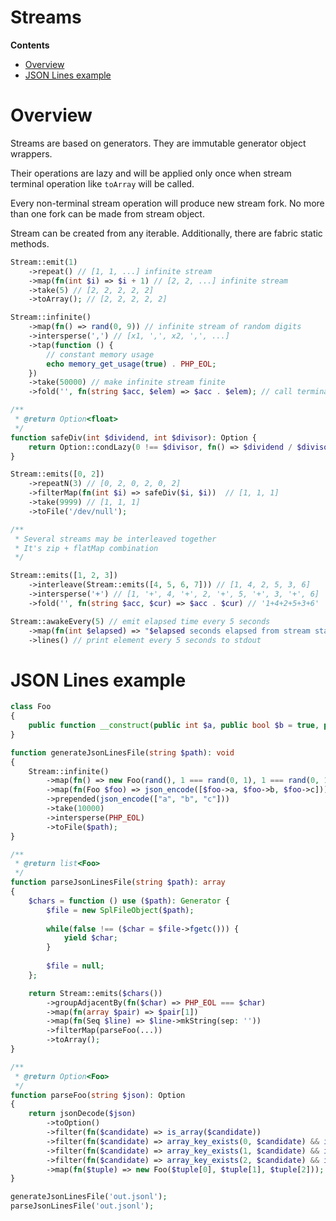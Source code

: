 # Streams
**Contents**
- [Overview](#Overview)
- [JSON Lines example](#JSON-Lines-example)

# Overview

Streams are based on generators. They are immutable generator object
wrappers.

Their operations are lazy and will be applied only once when stream
terminal operation like `toArray` will be called.

Every non-terminal stream operation will produce new stream fork. No
more than one fork can be made from stream object.

Stream can be created from any iterable. Additionally, there are fabric
static methods.

``` php
Stream::emit(1)
    ->repeat() // [1, 1, ...] infinite stream
    ->map(fn(int $i) => $i + 1) // [2, 2, ...] infinite stream
    ->take(5) // [2, 2, 2, 2, 2]
    ->toArray(); // [2, 2, 2, 2, 2]
```

``` php
Stream::infinite() 
    ->map(fn() => rand(0, 9)) // infinite stream of random digits
    ->intersperse(',') // [x1, ',', x2, ',', ...]
    ->tap(function () {
        // constant memory usage
        echo memory_get_usage(true) . PHP_EOL; 
    })
    ->take(50000) // make infinite stream finite
    ->fold('', fn(string $acc, $elem) => $acc . $elem); // call terminal operation to run stream
```

``` php
/**
 * @return Option<float>
 */
function safeDiv(int $dividend, int $divisor): Option {
    return Option::condLazy(0 !== $divisor, fn() => $dividend / $divisor);
}

Stream::emits([0, 2])
    ->repeatN(3) // [0, 2, 0, 2, 0, 2]
    ->filterMap(fn(int $i) => safeDiv($i, $i))  // [1, 1, 1]
    ->take(9999) // [1, 1, 1]
    ->toFile('/dev/null');
```

``` php
/**
 * Several streams may be interleaved together
 * It's zip + flatMap combination 
 */

Stream::emits([1, 2, 3])
    ->interleave(Stream::emits([4, 5, 6, 7])) // [1, 4, 2, 5, 3, 6]
    ->intersperse('+') // [1, '+', 4, '+', 2, '+', 5, '+', 3, '+', 6]
    ->fold('', fn(string $acc, $cur) => $acc . $cur) // '1+4+2+5+3+6'
```

``` php
Stream::awakeEvery(5) // emit elapsed time every 5 seconds
    ->map(fn(int $elapsed) => "$elapsed seconds elapsed from stream start")
    ->lines() // print element every 5 seconds to stdout
```

# JSON Lines example

``` php
class Foo
{
    public function __construct(public int $a, public bool $b = true, public bool $c = true) { }
}

function generateJsonLinesFile(string $path): void
{
    Stream::infinite()
        ->map(fn() => new Foo(rand(), 1 === rand(0, 1), 1 === rand(0, 1)))
        ->map(fn(Foo $foo) => json_encode([$foo->a, $foo->b, $foo->c]))
        ->prepended(json_encode(["a", "b", "c"]))
        ->take(10000)
        ->intersperse(PHP_EOL)
        ->toFile($path);
}

/**
 * @return list<Foo>
 */
function parseJsonLinesFile(string $path): array
{
    $chars = function () use ($path): Generator {
        $file = new SplFileObject($path);
        
        while(false !== ($char = $file->fgetc())) {
            yield $char;
        }
        
        $file = null;
    };

    return Stream::emits($chars())
        ->groupAdjacentBy(fn($char) => PHP_EOL === $char)
        ->map(fn(array $pair) => $pair[1])
        ->map(fn(Seq $line) => $line->mkString(sep: ''))
        ->filterMap(parseFoo(...))
        ->toArray();
}

/**
 * @return Option<Foo>
 */
function parseFoo(string $json): Option
{
    return jsonDecode($json)
        ->toOption()
        ->filter(fn($candidate) => is_array($candidate))
        ->filter(fn($candidate) => array_key_exists(0, $candidate) && is_int($candidate[0]))
        ->filter(fn($candidate) => array_key_exists(1, $candidate) && is_bool($candidate[1]))
        ->filter(fn($candidate) => array_key_exists(2, $candidate) && is_bool($candidate[2]))
        ->map(fn($tuple) => new Foo($tuple[0], $tuple[1], $tuple[2]));
}

generateJsonLinesFile('out.jsonl');
parseJsonLinesFile('out.jsonl');
```
